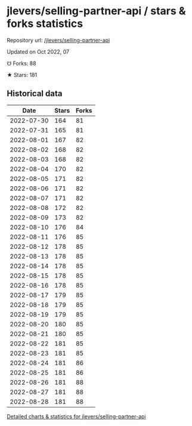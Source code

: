 # jlevers/selling-partner-api / stars & forks statistics

Repository url: [/jlevers/selling-partner-api](https://github.com/jlevers/selling-partner-api)

Updated on Oct 2022, 07

☋ Forks: 88

★ Stars: 181

## Historical data
| Date | Stars | Forks |
|------|-------|-------|
| 2022-07-30 | 164 | 81 | 
| 2022-07-31 | 165 | 81 | 
| 2022-08-01 | 167 | 82 | 
| 2022-08-02 | 168 | 82 | 
| 2022-08-03 | 168 | 82 | 
| 2022-08-04 | 170 | 82 | 
| 2022-08-05 | 171 | 82 | 
| 2022-08-06 | 171 | 82 | 
| 2022-08-07 | 171 | 82 | 
| 2022-08-08 | 172 | 82 | 
| 2022-08-09 | 173 | 82 | 
| 2022-08-10 | 176 | 84 | 
| 2022-08-11 | 176 | 85 | 
| 2022-08-12 | 178 | 85 | 
| 2022-08-13 | 178 | 85 | 
| 2022-08-14 | 178 | 85 | 
| 2022-08-15 | 178 | 85 | 
| 2022-08-16 | 178 | 85 | 
| 2022-08-17 | 179 | 85 | 
| 2022-08-18 | 179 | 85 | 
| 2022-08-19 | 179 | 85 | 
| 2022-08-20 | 180 | 85 | 
| 2022-08-21 | 180 | 85 | 
| 2022-08-22 | 181 | 85 | 
| 2022-08-23 | 181 | 85 | 
| 2022-08-24 | 181 | 86 | 
| 2022-08-25 | 181 | 86 | 
| 2022-08-26 | 181 | 88 | 
| 2022-08-27 | 181 | 88 | 
| 2022-08-28 | 181 | 88 | 


[Detailed charts & statistics for jlevers/selling-partner-api](https://reviewgithub.com/rep/jlevers/selling-partner-api)
